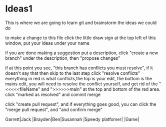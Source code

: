 # Ideas1
This is where we are going to learn git and brainstorm the ideas we could do

to make a change to this file click the little draw sign at the top left of this window, 
put your ideas under your name

if you are done making a suggestion put a description, click "create a new branch" under the description, then "propose changes"

if at this point you see, "this branch has conflicts you must resolve", if it doesn't say that then skip to the last step
click "resolve conflicts"
everything in red is what conflicts,the top is your edit, the bottom is the mains edit, you will need to resolve the conflict yourself, and get rid of the "<<<<<fileName" and ">>>>>>main" at the top and bottom of the red area.
click "marked as resolved" and commit merge

click "create pull request", and if everything goes good, you can click the "merge pull request", and "and confirm merge"

Garrett|Jack            |Brayden|Ben|Susannah
       |Speedy platfomer|       |Game|          
 

